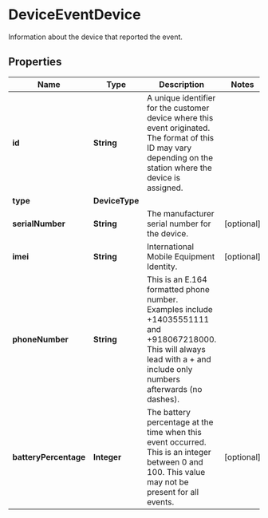

# DeviceEventDevice

Information about the device that reported the event.

## Properties

| Name | Type | Description | Notes |
|------------ | ------------- | ------------- | -------------|
|**id** | **String** | A unique identifier for the customer device where this event originated. The format of this ID may vary depending on the station where the device is assigned. |  |
|**type** | **DeviceType** |  |  |
|**serialNumber** | **String** | The manufacturer serial number for the device. |  [optional] |
|**imei** | **String** | International Mobile Equipment Identity. |  [optional] |
|**phoneNumber** | **String** | This is an E.164 formatted phone number. Examples include +14035551111 and +918067218000. This will always lead with a + and include only numbers afterwards (no dashes). |  |
|**batteryPercentage** | **Integer** | The battery percentage at the time when this event occurred. This is an integer between 0 and 100. This value may not be present for all events. |  [optional] |



